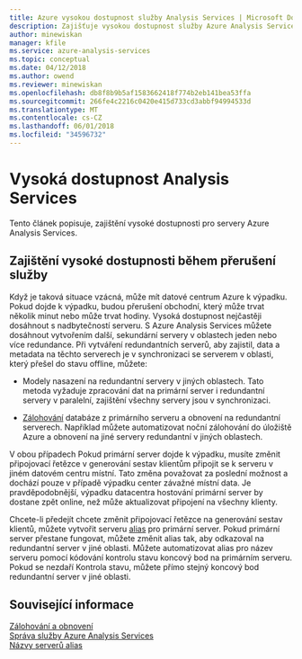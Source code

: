 ```yaml
---
title: Azure vysokou dostupnost služby Analysis Services | Microsoft Docs
description: Zajišťuje vysokou dostupnost služby Azure Analysis Services.
author: minewiskan
manager: kfile
ms.service: azure-analysis-services
ms.topic: conceptual
ms.date: 04/12/2018
ms.author: owend
ms.reviewer: minewiskan
ms.openlocfilehash: db8f8b9b5af1583662418f774b2eb141bea53ffa
ms.sourcegitcommit: 266fe4c2216c0420e415d733cd3abbf94994533d
ms.translationtype: MT
ms.contentlocale: cs-CZ
ms.lasthandoff: 06/01/2018
ms.locfileid: "34596732"
---
```

# <a name="analysis-services-high-availability"></a>Vysoká dostupnost Analysis Services
Tento článek popisuje, zajištění vysoké dostupnosti pro servery Azure Analysis Services. 


## <a name="assuring-high-availability-during-a-service-disruption"></a>Zajištění vysoké dostupnosti během přerušení služby
Když je taková situace vzácná, může mít datové centrum Azure k výpadku. Pokud dojde k výpadku, budou přerušení obchodní, který může trvat několik minut nebo může trvat hodiny. Vysoká dostupnost nejčastěji dosáhnout s nadbytečností serveru. S Azure Analysis Services můžete dosáhnout vytvořením další, sekundární servery v oblastech jeden nebo více redundance. Při vytváření redundantních serverů, aby zajistil, data a metadata na těchto serverech je v synchronizaci se serverem v oblasti, který přešel do stavu offline, můžete:

* Modely nasazení na redundantní servery v jiných oblastech. Tato metoda vyžaduje zpracování dat na primární server i redundantní servery v paralelní, zajištění všechny servery jsou v synchronizaci.

* [Zálohování](analysis-services-backup.md) databáze z primárního serveru a obnovení na redundantní serverech. Například můžete automatizovat noční zálohování do úložiště Azure a obnovení na jiné servery redundantní v jiných oblastech. 

V obou případech Pokud primární server dojde k výpadku, musíte změnit připojovací řetězce v generování sestav klientům připojit se k serveru v jiném datovém centru místní. Tato změna považovat za poslední možnost a dochází pouze v případě výpadku center závažné místní data. Je pravděpodobnější, výpadku datacentra hostování primární server by dostane zpět online, než může aktualizovat připojení na všechny klienty. 

Chcete-li předejít chcete změnit připojovací řetězce na generování sestav klientů, můžete vytvořit serveru [alias](analysis-services-server-alias.md) pro primární server. Pokud primární server přestane fungovat, můžete změnit alias tak, aby odkazoval na redundantní server v jiné oblasti. Můžete automatizovat alias pro název serveru pomocí kódování kontrolu stavu koncový bod na primárním serveru. Pokud se nezdaří Kontrola stavu, můžete přímo stejný koncový bod redundantní server v jiné oblasti. 

## <a name="related-information"></a>Související informace
[Zálohování a obnovení](analysis-services-backup.md)   
[Správa služby Azure Analysis Services](analysis-services-manage.md)   
[Názvy serverů alias](analysis-services-server-alias.md) 

